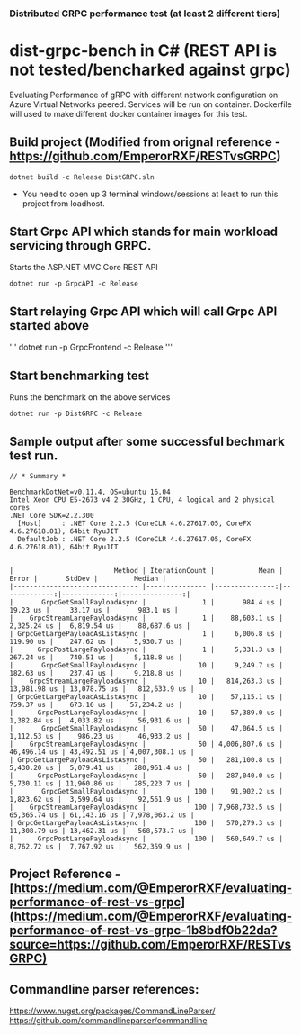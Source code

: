 ### Distributed GRPC performance test (at least 2 different tiers)

# dist-grpc-bench in C# (REST API is not tested/bencharked against grpc)
Evaluating Performance of gRPC with different network configuration on Azure Virtual Networks peered.
Services will be run on container. Dockerfile will used to make different docker container images for this test.

## Build project (Modified from orignal reference - https://github.com/EmperorRXF/RESTvsGRPC)
```
dotnet build -c Release DistGRPC.sln
```

* You need to open up 3 terminal windows/sessions at least to run this project from loadhost.

## Start Grpc API which stands for main workload servicing through GRPC.
Starts the ASP.NET MVC Core REST API
```
dotnet run -p GrpcAPI -c Release
```

## Start relaying Grpc API which will call Grpc API started above
'''
dotnet run -p GrpcFrontend -c Release
'''

## Start benchmarking test 
Runs the benchmark on the above services
```
dotnet run -p DistGRPC -c Release
```

## Sample output after some successful bechmark test run.
```
// * Summary *

BenchmarkDotNet=v0.11.4, OS=ubuntu 16.04
Intel Xeon CPU E5-2673 v4 2.30GHz, 1 CPU, 4 logical and 2 physical cores
.NET Core SDK=2.2.300
  [Host]     : .NET Core 2.2.5 (CoreCLR 4.6.27617.05, CoreFX 4.6.27618.01), 64bit RyuJIT
  DefaultJob : .NET Core 2.2.5 (CoreCLR 4.6.27617.05, CoreFX 4.6.27618.01), 64bit RyuJIT


|                         Method | IterationCount |           Mean |        Error |       StdDev |         Median |
|------------------------------- |--------------- |---------------:|-------------:|-------------:|---------------:|
|       GrpcGetSmallPayloadAsync |              1 |       984.4 us |     19.23 us |     33.17 us |       983.1 us |
|    GrpcStreamLargePayloadAsync |              1 |    88,603.1 us |  2,325.24 us |  6,819.54 us |    88,687.6 us |
| GrpcGetLargePayloadAsListAsync |              1 |     6,006.8 us |    119.90 us |    247.62 us |     5,930.7 us |
|      GrpcPostLargePayloadAsync |              1 |     5,331.3 us |    267.24 us |    740.51 us |     5,118.8 us |
|       GrpcGetSmallPayloadAsync |             10 |     9,249.7 us |    182.63 us |    237.47 us |     9,218.8 us |
|    GrpcStreamLargePayloadAsync |             10 |   814,263.3 us | 13,981.98 us | 13,078.75 us |   812,633.9 us |
| GrpcGetLargePayloadAsListAsync |             10 |    57,115.1 us |    759.37 us |    673.16 us |    57,234.2 us |
|      GrpcPostLargePayloadAsync |             10 |    57,389.0 us |  1,382.84 us |  4,033.82 us |    56,931.6 us |
|       GrpcGetSmallPayloadAsync |             50 |    47,064.5 us |  1,112.53 us |    986.23 us |    46,933.2 us |
|    GrpcStreamLargePayloadAsync |             50 | 4,006,807.6 us | 46,496.14 us | 43,492.51 us | 4,007,308.1 us |
| GrpcGetLargePayloadAsListAsync |             50 |   281,100.8 us |  5,430.20 us |  5,079.41 us |   280,961.4 us |
|      GrpcPostLargePayloadAsync |             50 |   287,040.0 us |  5,730.11 us | 11,960.86 us |   285,223.7 us |
|       GrpcGetSmallPayloadAsync |            100 |    91,902.2 us |  1,823.62 us |  3,599.64 us |    92,561.9 us |
|    GrpcStreamLargePayloadAsync |            100 | 7,968,732.5 us | 65,365.74 us | 61,143.16 us | 7,978,063.2 us |
| GrpcGetLargePayloadAsListAsync |            100 |   570,279.3 us | 11,308.79 us | 13,462.31 us |   568,573.7 us |
|      GrpcPostLargePayloadAsync |            100 |   560,649.7 us |  8,762.72 us |  7,767.92 us |   562,359.9 us |
```
## Project Reference - [https://medium.com/@EmperorRXF/evaluating-performance-of-rest-vs-grpc](https://medium.com/@EmperorRXF/evaluating-performance-of-rest-vs-grpc-1b8bdf0b22da?source=https://github.com/EmperorRXF/RESTvsGRPC)

## Commandline parser references:

https://www.nuget.org/packages/CommandLineParser/
https://github.com/commandlineparser/commandline

